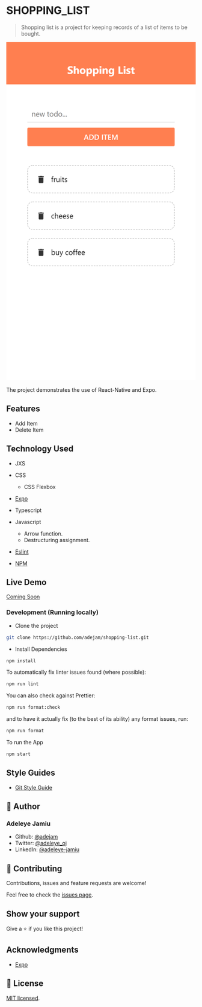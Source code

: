 # SHOPPING_LIST

> Shopping list is a project for keeping records of a list of items to be bought.

![screenshot](./app_screenshot.png)

The project demonstrates the use of React-Native and Expo.

## Features

-   Add Item
-   Delete Item

## Technology Used

-   JXS

-   CSS

    -   CSS Flexbox

-   [Expo](https://expo.io/)

-   Typescript

-   Javascript

    -   Arrow function.
    -   Destructuring assignment.

-   [Eslint](https://eslint.org/)

-   [NPM](https://www.npmjs.com/)

## Live Demo

[Coming Soon]()

### Development (Running locally)

-   Clone the project

```bash
git clone https://github.com/adejam/shopping-list.git

```

-   Install Dependencies

```bash
npm install
```

To automatically fix linter issues found (where possible):

```bash
npm run lint
```

You can also check against Prettier:

```bash
npm run format:check
```

and to have it actually fix (to the best of its ability) any format issues, run:

```bash
npm run format
```

To run the App

```bash
npm start
```

## Style Guides

-   [Git Style Guide](https://udacity.github.io/git-styleguide/)

## 👤 Author

### Adeleye Jamiu

-   Github: [@adejam](http://github.com/adejam)
-   Twitter: [@adeleye_oj](https://twitter.com/Adeleye_oj)
-   LinkedIn: [@adeleye-jamiu](https://linkedin.com/in/adeleye-jamiu)

## 🤝 Contributing

Contributions, issues and feature requests are welcome!

Feel free to check the [issues page](../../issues).

## Show your support

Give a ⭐️ if you like this project!

## Acknowledgments

-   [Expo](https://expo.io/)

## 📝 License

[MIT licensed](./LICENSE).
